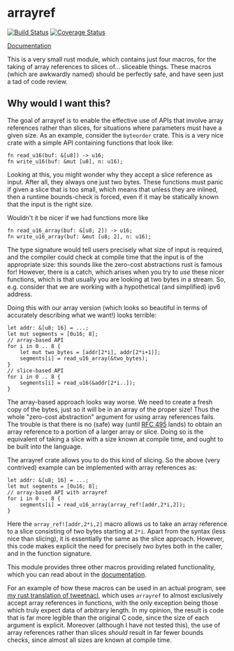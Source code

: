 # arrayref

[![Build Status](https://travis-ci.org/droundy/arrayref.svg?branch=master)](https://travis-ci.org/droundy/arrayref)
[![Coverage Status](https://coveralls.io/repos/droundy/arrayref/badge.svg?branch=master&service=github)](https://coveralls.io/github/droundy/arrayref?branch=master)

[Documentation](https://droundy.github.io/arrayref)

This is a very small rust module, which contains just four macros, for
the taking of array references to slices of... sliceable things.
These macros (which are awkwardly named) should be perfectly safe, and
have seen just a tad of code review.

## Why would I want this?

The goal of arrayref is to enable the effective use of APIs that
involve array references rather than slices, for situations where
parameters must have a given size.  As an example, consider the
`byteorder` crate.  This is a very nice crate with a simple API
containing functions that look like:

    fn read_u16(buf: &[u8]) -> u16;
    fn write_u16(buf: &mut [u8], n: u16);

Looking at this, you might wonder why they accept a slice reference as
input.  After all, they always one just two bytes.  These functions
must panic if given a slice that is too small, which means that unless
they are inlined, then a runtime bounds-check is forced, even if it
may be statically known that the input is the right size.

Wouldn't it be nicer if we had functions more like

    fn read_u16_array(buf: &[u8; 2]) -> u16;
    fn write_u16_array(buf: &mut [u8; 2], n: u16);

The type signature would tell users precisely what size of input is
required, and the compiler could check at compile time that the input
is of the appropriate size: this sounds like the zero-cost
abstractions rust is famous for!  However, there is a catch, which
arises when you try to *use* these nicer functions, which is that
usually you are looking at two bytes in a stream.  So, e.g. consider
that we are working with a hypothetical (and simplified) ipv6 address.

Doing this with our array version (which looks so beautiful in terms
of accurately describing what we want!) looks terrible:

    let addr: &[u8; 16] = ...;
    let mut segments = [0u16; 8];
    // array-based API
    for i in 0 .. 8 {
        let mut two_bytes = [addr[2*i], addr[2*i+1]];
        segments[i] = read_u16_array(&two_bytes);
    }
    // slice-based API
    for i in 0 .. 8 {
        segments[i] = read_u16(&addr[2*i..]);
    }

The array-based approach looks way worse.  We need to create a fresh
copy of the bytes, just so it will be in an array of the proper size!
Thus the whole "zero-cost abstraction" argument for using array
references fails.  The trouble is that there is no (safe) way (until
[RFC 495][1] lands) to obtain an array reference to a portion of a
larger array or slice.  Doing so is the equivalent of taking a slice
with a size known at compile time, and ought to be built into the
language.

[1]: https://github.com/rust-lang/rfcs/blob/master/text/0495-array-pattern-changes.md

The arrayref crate allows you to do this kind of slicing.  So the
above (very contrived) example can be implemented with array
references as:

    let addr: &[u8; 16] = ...;
    let mut segments = [0u16; 8];
    // array-based API with arrayref
    for i in 0 .. 8 {
        segments[i] = read_u16_array(array_ref![addr,2*i,2]);
    }

Here the `array_ref![addr,2*i,2]` macro allows us to take an array
reference to a slice consisting of two bytes starting at `2*i`.  Apart
from the syntax (less nice than slicing), it is essentially the same
as the slice approach.  However, this code makes explicit the
need for precisely *two* bytes both in the caller, and in the function
signature.

This module provides three other macros providing related
functionality, which you can read about in the
[documentation](https://droundy.github.io/arrayref).

For an example of how these macros can be used in an actual program,
see [my rust translation of tweetnacl][2], which uses `arrayref`
to almost exclusively accept array references in functions, with the
only exception being those which truly expect data of arbitrary
length.  In my opinion, the result is code that is far more legible
than the original C code, since the size of each argument is
explicit.  Moreover (although I have not tested this), the use of
array references rather than slices *should* result in far fewer
bounds checks, since almost all sizes are known at compile time.

[2]: https://github.com/droundy/onionsalt/blob/master/src/crypto.rs

